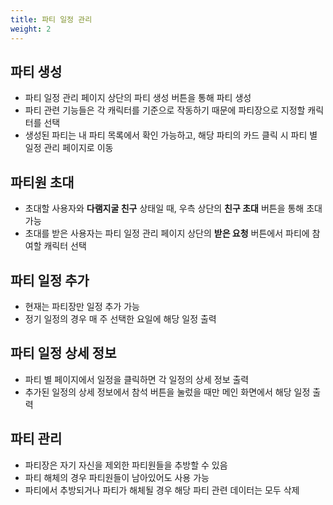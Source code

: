```yaml
---
title: 파티 일정 관리
weight: 2
---
```

## 파티 생성
- 파티 일정 관리 페이지 상단의 파티 생성 버튼을 통해 파티 생성
- 파티 관련 기능들은 각 캐릭터를 기준으로 작동하기 때문에 파티장으로 지정할 캐릭터를 선택
- 생성된 파티는 내 파티 목록에서 확인 가능하고, 해당 파티의 카드 클릭 시 파티 별 일정 관리 페이지로 이동

## 파티원 초대
- 초대할 사용자와 **다램지굴 친구** 상태일 때, 우측 상단의 **친구 초대** 버튼을 통해 초대 가능
- 초대를 받은 사용자는 파티 일정 관리 페이지 상단의 **받은 요청** 버튼에서 파티에 참여할 캐릭터 선택

## 파티 일정 추가
- 현재는 파티장만 일정 추가 가능
- 정기 일정의 경우 매 주 선택한 요일에 해당 일정 출력

## 파티 일정 상세 정보
- 파티 별 페이지에서 일정을 클릭하면 각 일정의 상세 정보 출력
- 추가된 일정의 상세 정보에서 참석 버튼을 눌렀을 때만 메인 화면에서 해당 일정 출력

## 파티 관리
- 파티장은 자기 자신을 제외한 파티원들을 추방할 수 있음
- 파티 해체의 경우 파티원들이 남아있어도 사용 가능
- 파티에서 추방되거나 파티가 해체될 경우 해당 파티 관련 데이터는 모두 삭제